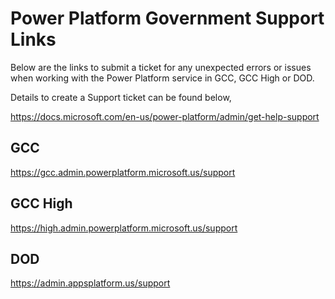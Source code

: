 # Power Platform Government Support Links
Below are the links to submit a ticket for any unexpected errors or issues when working with the Power Platform service in GCC, GCC High or DOD.  

Details to create a Support ticket can be found below,

https://docs.microsoft.com/en-us/power-platform/admin/get-help-support

## GCC

https://gcc.admin.powerplatform.microsoft.us/support

## GCC High

https://high.admin.powerplatform.microsoft.us/support

## DOD

https://admin.appsplatform.us/support
